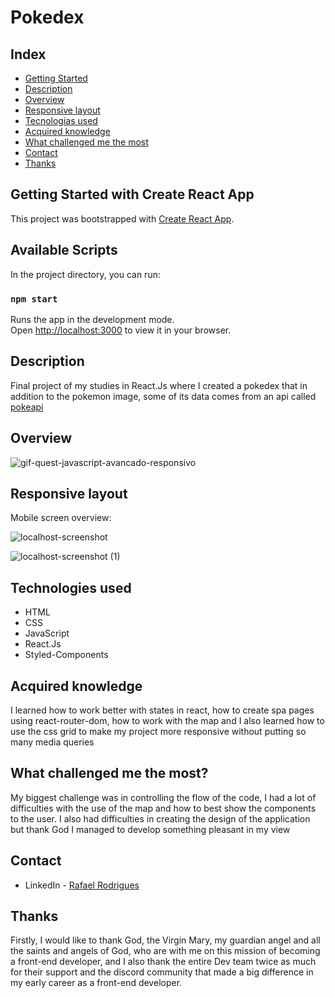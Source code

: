 <h1>Pokedex</h1>

## Index

- [Getting Started](#getting-started-with-create-react-app)
- [Description](#description)
- [Overview](#overview)
- [Responsive layout](#responsive-layout)
- [Tecnologias used](#technologies-used)
- [Acquired knowledge](#acquired-knowledge)
- [What challenged me the most](#what-challenged-me-the-most)
- [Contact](#contact)
- [Thanks](#thanks)

## Getting Started with Create React App

This project was bootstrapped with [Create React App](https://github.com/facebook/create-react-app).

## Available Scripts

In the project directory, you can run:

### `npm start`

Runs the app in the development mode.\
Open [http://localhost:3000](http://localhost:3000) to view it in your browser.

## Description

Final project of my studies in React.Js where I created a pokedex that in addition to the pokemon image, some of its data comes from an api called [pokeapi](https://pokeapi.co/)

## Overview
![gif-quest-javascript-avancado-responsivo](https://user-images.githubusercontent.com/106329803/217246634-7122dbbb-957e-4489-9565-d10e6061be04.gif)

## Responsive layout

Mobile screen overview:

![localhost-screenshot](https://user-images.githubusercontent.com/106329803/217236571-1c2051ad-3595-4187-a50a-7208135d75cc.png)

![localhost-screenshot (1)](https://user-images.githubusercontent.com/106329803/217236432-66b5d58d-414e-4225-b952-47ac4d3b0f7e.png)




## Technologies used

- HTML
- CSS
- JavaScript
- React.Js
- Styled-Components

## Acquired knowledge

I learned how to work better with states in react, how to create spa pages using react-router-dom, how to work with the map and I also learned how to use the css grid to make my project more responsive without putting so many media queries

## What challenged me the most?

My biggest challenge was in controlling the flow of the code, I had a lot of difficulties with the use of the map and how to best show the components to the user. I also had difficulties in creating the design of the application but thank God I managed to develop something pleasant in my view

## Contact

- LinkedIn - [Rafael Rodrigues](https://github.com/rafael-rodrigues01)

## Thanks

Firstly, I would like to thank God, the Virgin Mary, my guardian angel and all the saints and angels of God, who are with me on this mission of becoming a front-end developer, and I also thank the entire Dev team twice as much for their support and the discord community that made a big difference in my early career as a front-end developer.
